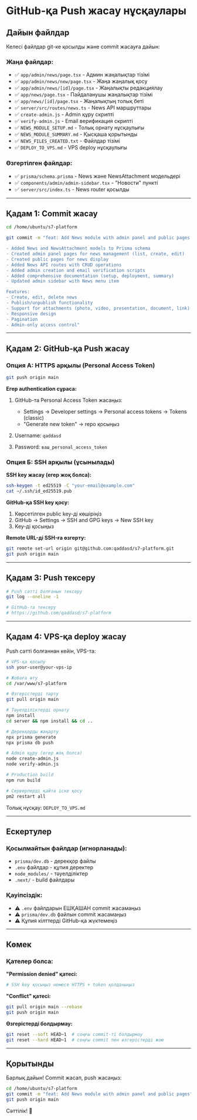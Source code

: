 # GitHub-қа Push жасау нұсқаулары

## Дайын файлдар

Келесі файлдар git-ке қосылды және commit жасауға дайын:

### Жаңа файлдар:
- ✅ `app/admin/news/page.tsx` - Админ жаңалықтар тізімі
- ✅ `app/admin/news/new/page.tsx` - Жаңа жаңалық қосу
- ✅ `app/admin/news/[id]/page.tsx` - Жаңалықты редакциялау
- ✅ `app/news/page.tsx` - Пайдаланушы жаңалықтар тізімі
- ✅ `app/news/[id]/page.tsx` - Жаңалықтың толық беті
- ✅ `server/src/routes/news.ts` - News API маршруттары
- ✅ `create-admin.js` - Admin құру скрипті
- ✅ `verify-admin.js` - Email верификация скрипті
- ✅ `NEWS_MODULE_SETUP.md` - Толық орнату нұсқаулығы
- ✅ `NEWS_MODULE_SUMMARY.md` - Қысқаша қорытынды
- ✅ `NEWS_FILES_CREATED.txt` - Файлдар тізімі
- ✅ `DEPLOY_TO_VPS.md` - VPS deploy нұсқаулығы

### Өзгертілген файлдар:
- ✅ `prisma/schema.prisma` - News және NewsAttachment модельдері
- ✅ `components/admin/admin-sidebar.tsx` - "Новости" пункті
- ✅ `server/src/index.ts` - News router қосылды

---

## Қадам 1: Commit жасау

```bash
cd /home/ubuntu/s7-platform

git commit -m "feat: Add News module with admin panel and public pages

- Added News and NewsAttachment models to Prisma schema
- Created admin panel pages for news management (list, create, edit)
- Created public pages for news display
- Added News API routes with CRUD operations
- Added admin creation and email verification scripts
- Added comprehensive documentation (setup, deployment, summary)
- Updated admin sidebar with News menu item

Features:
- Create, edit, delete news
- Publish/unpublish functionality
- Support for attachments (photo, video, presentation, document, link)
- Responsive design
- Pagination
- Admin-only access control"
```

---

## Қадам 2: GitHub-қа Push жасау

### Опция А: HTTPS арқылы (Personal Access Token)

```bash
git push origin main
```

**Егер authentication сұраса:**
1. GitHub-та Personal Access Token жасаңыз:
   - Settings → Developer settings → Personal access tokens → Tokens (classic)
   - "Generate new token" → repo қосыңыз
   
2. Username: `qaddasd`
3. Password: `ваш_personal_access_token`

### Опция Б: SSH арқылы (ұсынылады)

**SSH key жасау (егер жоқ болса):**
```bash
ssh-keygen -t ed25519 -C "your-email@example.com"
cat ~/.ssh/id_ed25519.pub
```

**GitHub-қа SSH key қосу:**
1. Көрсетілген public key-ді көшіріңіз
2. GitHub → Settings → SSH and GPG keys → New SSH key
3. Key-ді қосыңыз

**Remote URL-ді SSH-ға өзгерту:**
```bash
git remote set-url origin git@github.com:qaddasd/s7-platform.git
git push origin main
```

---

## Қадам 3: Push тексеру

```bash
# Push сәтті болғанын тексеру
git log --oneline -1

# GitHub-та тексеру
# https://github.com/qaddasd/s7-platform
```

---

## Қадам 4: VPS-қа deploy жасау

Push сәтті болғаннан кейін, VPS-та:

```bash
# VPS-қа қосылу
ssh your-user@your-vps-ip

# Жобаға өту
cd /var/www/s7-platform

# Өзгерістерді тарту
git pull origin main

# Тәуелділіктерді орнату
npm install
cd server && npm install && cd ..

# Дерекқорды жаңарту
npx prisma generate
npx prisma db push

# Admin құру (егер жоқ болса)
node create-admin.js
node verify-admin.js

# Production build
npm run build

# Серверлерді қайта іске қосу
pm2 restart all
```

Толық нұсқау: `DEPLOY_TO_VPS.md`

---

## Ескертулер

### Қосылмайтын файлдар (игнорланады):
- `prisma/dev.db` - дерекқор файлы
- `.env` файлдар - құпия деректер
- `node_modules/` - тәуелділіктер
- `.next/` - build файлдары

### Қауіпсіздік:
- ⚠️ `.env` файлдарын ЕШҚАШАН commit жасамаңыз
- ⚠️ `prisma/dev.db` файлын commit жасамаңыз
- ⚠️ Құпия кілттерді GitHub-қа жүктемеңіз

---

## Көмек

### Қателер болса:

**"Permission denied" қатесі:**
```bash
# SSH key қосыңыз немесе HTTPS + token қолданыңыз
```

**"Conflict" қатесі:**
```bash
git pull origin main --rebase
git push origin main
```

**Өзгерістерді болдырмау:**
```bash
git reset --soft HEAD~1  # соңғы commit-ті болдырмау
git reset --hard HEAD~1  # соңғы commit пен өзгерістерді жою
```

---

## Қорытынды

Барлық дайын! Commit жасап, push жасаңыз:

```bash
cd /home/ubuntu/s7-platform
git commit -m "feat: Add News module with admin panel and public pages"
git push origin main
```

Сәттілік! 🚀
